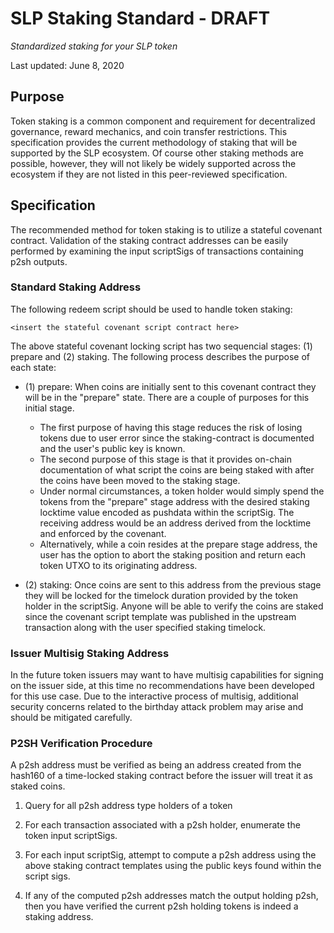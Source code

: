 # SLP Staking Standard - DRAFT
*Standardized staking for your SLP token*

Last updated: June 8, 2020

## Purpose

Token staking is a common component and requirement for decentralized governance, reward mechanics, and coin transfer restrictions.  This specification provides the current methodology of staking that will be supported by the SLP ecosystem.  Of course other staking methods are possible, however, they will not likely be widely supported across the ecosystem if they are not listed in this peer-reviewed specification.

## Specification

The recommended method for token staking is to utilize a stateful covenant contract.  Validation of the staking contract addresses can be easily performed by examining the input scriptSigs of transactions containing p2sh outputs.

### Standard Staking Address

The following redeem script should be used to handle token staking:

`<insert the stateful covenant script contract here>`

The above stateful covenant locking script has two sequencial stages: (1) prepare and (2)  staking.  The following process describes the purpose of each state:

- (1) prepare: When coins are initially sent to this covenant contract they will be in the "prepare" state.  There are a couple of purposes for this initial stage.  
  - The first purpose of having this stage reduces the risk of losing tokens due to user error since the staking-contract is documented and the user's public key is known.  
  - The second purpose of this stage is that it provides on-chain documentation of what script the coins are being staked with after the coins have been moved to the staking stage.  
  - Under normal circumstances, a token holder would simply spend the tokens from the "prepare" stage address with the desired staking locktime value encoded as pushdata within the scriptSig.  The receiving address would be an address derived from the locktime and enforced by the covenant.  
  - Alternatively, while a coin resides at the prepare stage address, the user has the option to abort the staking position and return each token UTXO to its originating address.

- (2) staking: Once coins are sent to this address from the previous stage they will be locked for the timelock duration provided by the token holder in the scriptSig.  Anyone will be able to verify the coins are staked since the covenant script template was published in the upstream transaction along with the user specified staking timelock.

### Issuer Multisig Staking Address

In the future token issuers may want to have multisig capabilities for signing on the issuer side, at this time no recommendations have been developed for this use case.  Due to the interactive process of multisig, additional security concerns related to the birthday attack problem may arise and should be mitigated carefully.

### P2SH Verification Procedure

A p2sh address must be verified as being an address created from the hash160 of a time-locked staking contract before the issuer will treat it as staked coins.

1) Query for all p2sh address type holders of a token

2) For each transaction associated with a p2sh holder, enumerate the token input scriptSigs.

3) For each input scriptSig, attempt to compute a p2sh address using the above staking contract templates using the public keys found within the script sigs.

4) If any of the computed p2sh addresses match the output holding p2sh, then you have verified the current p2sh holding tokens is indeed a staking address.